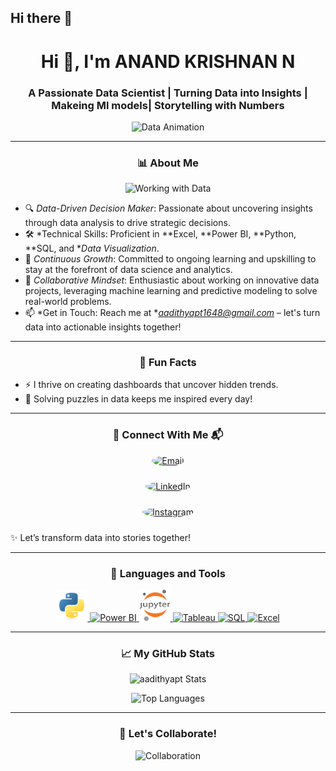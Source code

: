 ## Hi there 👋

<!--
**Anandkrishnann/Anandkrishnann** is a ✨ _special_ ✨ repository because its `README.md` (this file) appears on your GitHub profile.

Here are some ideas to get you started:

- 🔭 I’m currently working on ...
- 🌱 I’m currently learning ...
- 👯 I’m looking to collaborate on ...
- 🤔 I’m looking for help with ...
- 💬 Ask me about ...
- 📫 How to reach me: ...
- 😄 Pronouns: ...
- ⚡ Fun fact: ...
-->
<h1 align="center">Hi 👋, I'm ANAND KRISHNAN N</h1>
<h3 align="center">A Passionate Data Scientist | Turning Data into Insights | Makeing Ml models| Storytelling with Numbers</h3> 

<p align="center">
  <img src="https://media.giphy.com/media/fwbzI2kV3Qrlpkh59e/giphy.gif" alt="Data Animation" width="400" height="200"/>
</p>



---

<h3 align="center">📊 About Me</h3>
<p align="center">
  <img src="https://media.giphy.com/media/1GEATImIxEXVR79Dhk/giphy.gif" alt="Working with Data" width="300" height="150"/>
</p>

- 🔍 *Data-Driven Decision Maker*: Passionate about uncovering insights through data analysis to drive strategic decisions.
- 🛠 *Technical Skills: Proficient in **Excel, **Power BI, **Python, **SQL, and **Data Visualization*.
- 🌱 *Continuous Growth*: Committed to ongoing learning and upskilling to stay at the forefront of data science and analytics.
- 🤝 *Collaborative Mindset*: Enthusiastic about working on innovative data projects, leveraging machine learning and predictive modeling to solve real-world problems.
- 📫 *Get in Touch: Reach me at **aadithyapt1648@gmail.com* – let's turn data into actionable insights together!

---

<h3 align="center">🌟 Fun Facts</h3>

- ⚡ I thrive on creating dashboards that uncover hidden trends.
- 🧩 Solving puzzles in data keeps me inspired every day!

---

<h3 align="center">🤝 Connect With Me 📬</h3>

<p align="center">
  <a href="mailto:anandkrishnann5@gmail.com" target="_blank">
    <img src="https://img.shields.io/badge/Email-D14836?style=for-the-badge&logo=gmail&logoColor=white&labelColor=red" alt="Email" style="border-radius: 50%; margin-bottom: 10px;" />
  </a>
</p>

<p align="center">
  <a href="https://linkedin.com/in/anand-krishnan-nn/)" target="_blank">
    <img src="https://img.shields.io/badge/LinkedIn-0077B5?style=for-the-badge&logo=linkedin&logoColor=white&labelColor=0077B5" alt="LinkedIn" style="border-radius: 50%; margin-bottom: 10px;" />
  </a>
</p>

<p align="center">
  <a href="https://www.instagram.com/_anand_krishhnan_/" target="_blank">
    <img src="https://img.shields.io/badge/Instagram-E4405F?style=for-the-badge&logo=instagram&logoColor=white&labelColor=E4405F" alt="Instagram" style="border-radius: 50%; margin-bottom: 10px;" />
  </a>
</p>

✨ Let’s transform data into stories together!

---

<h3 align="center">🌟 Languages and Tools</h3>
<p align="center">
  <a href="https://www.python.org" target="_blank">
    <img src="https://raw.githubusercontent.com/devicons/devicon/master/icons/python/python-original.svg" alt="Python" width="50" height="50"/>
  </a>
  <a href="https://powerbi.microsoft.com/" target="_blank">
    <img src="https://upload.wikimedia.org/wikipedia/commons/c/cf/New_Power_BI_Logo.svg" alt="Power BI" width="50" height="50"/>
  </a>
 
  <a href="https://jupyter.org/" target="_blank">
    <img src="https://raw.githubusercontent.com/devicons/devicon/master/icons/jupyter/jupyter-original-wordmark.svg" alt="Jupyter" width="50" height="50"/>
  </a>
  <a href="https://www.tableau.com/" target="_blank">
    <img src="https://cdn.worldvectorlogo.com/logos/tableau-software.svg" alt="Tableau" width="50" height="50"/>
  </a>
 
<a href="https://en.wikipedia.org/wiki/SQL" target="_blank">
  <img src="https://upload.wikimedia.org/wikipedia/commons/8/87/Sql_data_base_with_logo.png" alt="SQL" width="50" height="50"/>
</a>
<a href="https://www.microsoft.com/en/microsoft-365/excel" target="_blank">
  <img src="https://cdn-icons-png.flaticon.com/512/732/732220.png" alt="Excel" width="50" height="50"/>
</a>
</p>

---

<h3 align="center">📈 My GitHub Stats</h3>
<p align="center">
  <img src="https://github-readme-stats.vercel.app/api?username=aadithyapt&show_icons=true&theme=radical" alt="aadithyapt Stats" />
</p>
<p align="center">
  <img src="https://github-readme-stats.vercel.app/api/top-langs/?username=aadithyapt&layout=compact&theme=radical" alt="Top Languages" />
</p>

---




<h3 align="center">🚀 Let's Collaborate!</h3>
<p align="center">
  <img src="https://i.giphy.com/media/v1.Y2lkPTc5MGI3NjExYWppcXJ3MDJraWpoaXo0ejdiczZnNnR1N2l5OXJscTZ6cnMyanJqNyZlcD12MV9pbnRlcm5hbF9naWZfYnlfaWQmY3Q9Zw/mIcH8OyRwpapbmYBgO/giphy.gif" alt="Collaboration" width="300" height="200"/>
</p>

